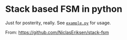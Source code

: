 # Stack based FSM in python

Just for posterity, really. See [`example.py`](example.py) for usage.


From: https://github.com/NiclasEriksen/stack-fsm

